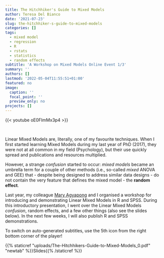 ```yaml
---
title: The Hitchhiker's Guide to Mixed Models
author: Teresa Del Bianco
date: '2021-07-23'
slug: the-hitchhiker-s-guide-to-mixed-models
categories: []
tags:
  - mixed model
  - regression
  - R
  - rstats
  - statistics
  - random effects
subtitle: 'A Workshop on Mixed Models Online Event 1/3'
summary: ''
authors: []
lastmod: '2022-05-04T11:55:51+01:00'
featured: no
image:
  caption: ''
  focal_point: ''
  preview_only: no
projects: []
---
```


{{< youtube oE0FImMx3p4 >}}

<br>

Linear Mixed Models are, literally, one of my favourite techniques. When I first started learning Mixed Models during my last year of PhD (2017), they were not at all common in my field (Psychology), but their use quickly spread and publications and resources multiplied.

However, a strange *confusion* started to occur: *mixed models* became an umbrella term for a couple of other methods (i.e., so-called *mixed* ANOVA and GEE) that - despite being designed to address similar data designs - do not contain the very feature that defines the mixed model - the **random effect**.

Last year, my colleague [Mary Agyapong](https://twitter.com/_MaryAgyapong) and I organised a workshop for introducing and demonstrating Linear Mixed Models in R and SPSS. During this introductory presentation, I went over the Linear Mixed Models *confusion*, random effects, and a few other things (also see the slides below). In the next few weeks, I will also publish R and SPSS demonstrations.

To switch on auto-generated subtitles, use the 5th icon from the right bottom corner of the player!

{{% staticref "uploads/The-Hitchhikers-Guide-to-Mixed-Models_0.pdf" "newtab" %}}Slides{{% /staticref %}}
